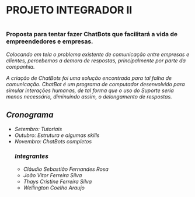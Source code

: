 ﻿
<h1><strong>PROJETO INTEGRADOR II</strong><h1>


<h3><strong>Proposta para tentar fazer ChatBots que facilitará a vida de empreendedores e empresas.</strong></h3>

 <i>Colocando em tela o problema existente de comunicação entre empresas e clientes, percebemos a demora de respostas, principalmente por parte da companhia.<i>
 <p>A criação de ChatBots foi uma solução encontrada para tal falha de comunicação. ChatBot é um programa de computador desenvolvido para simular interações humanas,
   de tal forma que o uso do Suporte seria menos necessário, diminuindo assim, o delongamento de respostas.</p>

<h2><strong>Cronograma</strong></h2>
   <ul> <li>Setembro: Tutoriais</li>
	<li>Outubro:  Estrutura e algumas skills</li>
	<li>Novembro: ChatBots completos</li>
	
<h3>Integrantes</h3>

<ul><li>Cláudio Sebastião Fernandes Rosa</li>
<li>João Vitor Ferreira Silva</li>
<li>Thays Cristine Ferreira Silva</li>
<li>Wellington Coelho Araujo</li>
</ul>


